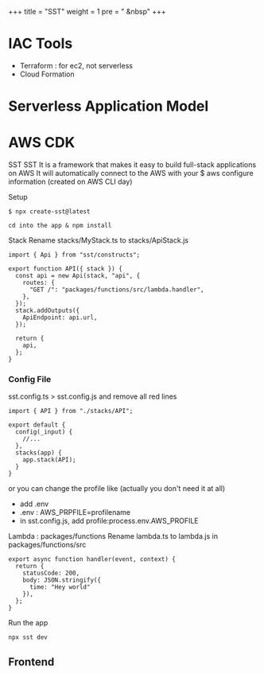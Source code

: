 +++
title = "SST"
weight = 1
pre = "<i class='fas fa-pen'></i> &nbsp"
+++

# IAC Tools

- Terraform : for ec2, not serverless
- Cloud Formation

# Serverless Application Model

# AWS CDK

SST
SST
It is a framework that makes it easy to build full-stack applications on AWS
It will automatically connect to the AWS with your $ aws configure information (created on AWS CLI day)

Setup

```
$ npx create-sst@latest
```

```
cd into the app & npm install
```

Stack
Rename stacks/MyStack.ts to stacks/ApiStack.js

```
import { Api } from "sst/constructs";

export function API({ stack }) {
  const api = new Api(stack, "api", {
    routes: {
      "GET /": "packages/functions/src/lambda.handler",
    },
  });
  stack.addOutputs({
    ApiEndpoint: api.url,
  });

  return {
    api,
  };
}
```

### Config File

sst.config.ts > sst.config.js and remove all red lines

```
import { API } from "./stacks/API";

export default {
  config(_input) {
    //...
  },
  stacks(app) {
    app.stack(API);
  }
}
```

or you can change the profile like (actually you don't need it at all)

- add .env
- .env : AWS_PRPFILE=profilename
- in sst.config.js, add profile:process.env.AWS_PROFILE

Lambda : packages/functions
Rename lambda.ts to lambda.js in packages/functions/src

```
export async function handler(event, context) {
  return {
    statusCode: 200,
    body: JSON.stringify({
      time: "Hey world"
    }),
  };
}
```

Run the app

```
npx sst dev
```

## Frontend
